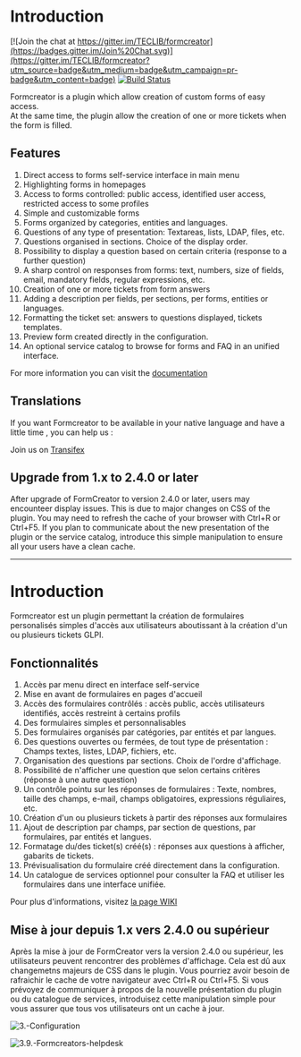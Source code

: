 Introduction
============

[![Join the chat at https://gitter.im/TECLIB/formcreator](https://badges.gitter.im/Join%20Chat.svg)](https://gitter.im/TECLIB/formcreator?utm_source=badge&utm_medium=badge&utm_campaign=pr-badge&utm_content=badge) 
[![Build Status](https://secure.travis-ci.org/pluginsGLPI/formcreator.svg?branch=master)](https://secure.travis-ci.org/pluginsGLPI/formcreator)

Formcreator is a plugin which allow creation of custom forms of easy access.  
At the same time, the plugin allow the creation of one or more tickets when the form is filled. 

Features
--------

1. Direct access to forms self-service interface in main menu
2. Highlighting forms in homepages
3. Access to forms controlled: public access, identified user access, restricted access to some profiles
4. Simple and customizable forms
5. Forms organized by categories, entities and languages.
6. Questions of any type of presentation: Textareas, lists, LDAP, files, etc.
7. Questions organised in sections. Choice of the display order.
8. Possibility to display a question based on certain criteria (response to a further question)
9. A sharp control on responses from forms: text, numbers, size of fields, email, mandatory fields, regular expressions, etc.
10. Creation of one or more tickets from form answers
11. Adding a description per fields, per sections, per forms, entities or languages.
12. Formatting the ticket set: answers to questions displayed, tickets templates.
13. Preview form created directly in the configuration.
14. An optional service catalog to browse for forms and FAQ in an unified interface.

For more information you can visit the [documentation](http://glpi-plugins.readthedocs.io/en/latest/formcreator/)

Translations
------------

If you want Formcreator to be available in your native language and have a little time , you can help us :

Join us on [Transifex](https://www.transifex.com/teclib/glpi-project-plugin-formcreator)

Upgrade from 1.x to 2.4.0 or later
----------------------------------
After upgrade of FormCreator to version 2.4.0 or later, users may encounteer display issues. This is due to major changes on CSS of the plugin. You may need to refresh the cache of your browser with Ctrl+R or Ctrl+F5. If you plan to communicate about the new presentation of the plugin or the service catalog, introduce this simple manipulation to ensure all your users have a clean cache.

------------------------------------------------------------------------------------------------------------------------

Introduction
============

Formcreator est un plugin permettant la création de formulaires personalisés simples d'accès aux utilisateurs aboutissant à la création d'un ou plusieurs tickets GLPI.

Fonctionnalités
---------------

1. Accès par menu direct en interface self-service
2. Mise en avant de formulaires en pages d'accueil
3. Accès des formulaires contrôlés : accès public, accès utilisateurs identifiés, accès restreint à certains profils
4. Des formulaires simples et personnalisables
5. Des formulaires organisés par catégories, par entités et par langues.
6. Des questions ouvertes ou fermées, de tout type de présentation : Champs textes, listes, LDAP, fichiers, etc.
7. Organisation des questions par sections. Choix de l'ordre d'affichage.
8. Possibilité de n'afficher une question que selon certains critères (réponse à une autre question)
9. Un contrôle pointu sur les réponses de formulaires : Texte, nombres, taille des champs, e-mail, champs obligatoires, expressions réguliaires, etc.
10. Création d'un ou plusieurs tickets à partir des réponses aux formulaires
11. Ajout de description par champs, par section de questions, par formulaires, par entités et langues.
12. Formatage du/des ticket(s) créé(s) : réponses aux questions à afficher, gabarits de tickets.
13. Prévisualisation du formulaire créé directement dans la configuration.
14. Un catalogue de services optionnel pour consulter la FAQ et utiliser les formulaires dans une interface unifiée.

Pour plus d'informations, visitez [la page WIKI](https://github.com/TECLIB/formcreator/wiki)

Mise à jour depuis 1.x vers 2.4.0 ou supérieur
----------------------------------------------
Après la mise à jour de FormCreator vers la version 2.4.0 ou supérieur, les utilisateurs peuvent rencontrer des problèmes d'affichage. Cela est dû aux changemetns majeurs de CSS dans le plugin. Vous pourriez avoir besoin de rafraichir le cache de votre navigateur avec Ctrl+R ou Ctrl+F5. Si vous prévoyez de communiquer à propos de la nouvelle présentation du plugin ou du catalogue de services, introduisez cette manipulation simple pour vous assurer que tous vos utilisateurs ont un cache à jour.

![3.-Configuration](/screenshot.png "Configuration")

![3.9.-Formcreators-helpdesk](/screenshot_2.png "Service catalog")

